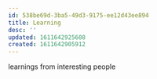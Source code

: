 ```yaml
---
id: 538be69d-3ba5-49d3-9175-ee12d43ee894
title: Learning
desc: ''
updated: 1611642925608
created: 1611642905912
---
```


learnings from interesting people